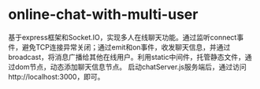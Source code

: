 # online-chat-with-multi-user
基于express框架和Socket.IO，实现多人在线聊天功能。通过监听connect事件，避免TCP连接异常关闭；通过emit和on事件，收发聊天信息，并通过broadcast，将消息广播给其他在线用户。利用static中间件，托管静态文件，通过dom节点，动态添加聊天信息节点。
启动chatServer.js服务端后，通过访问http://localhost:3000，即可。
